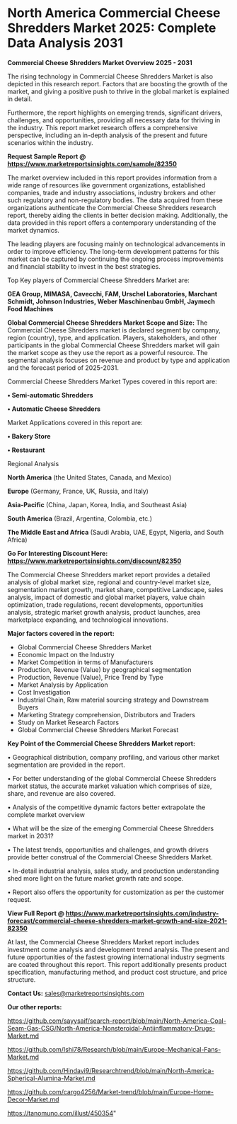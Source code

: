 # North America Commercial Cheese Shredders Market 2025: Complete Data Analysis 2031

<Strong> Commercial Cheese Shredders Market Overview 2025 - 2031</strong>

The rising technology in Commercial Cheese Shredders Market is also depicted in this research report. Factors that are boosting the growth of the market, and giving a positive push to thrive in the global market is explained in detail.

Furthermore, the report highlights on emerging trends, significant drivers, challenges, and opportunities, providing all necessary data for thriving in the industry. This report market research offers a comprehensive perspective, including an in-depth analysis of the present and future scenarios within the industry.

<strong>Request Sample Report @ <a href=https://www.marketreportsinsights.com/sample/82350>https://www.marketreportsinsights.com/sample/82350</a></strong>

The market overview included in this report provides information from a wide range of resources like government organizations, established companies, trade and industry associations, industry brokers and other such regulatory and non-regulatory bodies. The data acquired from these organizations authenticate the Commercial Cheese Shredders research report, thereby aiding the clients in better decision making. Additionally, the data provided in this report offers a contemporary understanding of the market dynamics.

The leading players are focusing mainly on technological advancements in order to improve efficiency. The long-term development patterns for this market can be captured by continuing the ongoing process improvements and financial stability to invest in the best strategies.

Top Key players of Commercial Cheese Shredders Market are:

<strong>GEA Group, MIMASA, Cavecchi, FAM, Urschel Laboratories, Marchant Schmidt, Johnson Industries, Weber Maschinenbau GmbH, Jaymech Food Machines</strong>

<strong><b>Global Commercial Cheese Shredders Market Scope and Size:</b></strong>
The Commercial Cheese Shredders market is declared segment by company, region (country), type, and application. Players, stakeholders, and other participants in the global Commercial Cheese Shredders market will gain the market scope as they use the report as a powerful resource. The segmental analysis focuses on revenue and product by type and application and the forecast period of 2025-2031.

Commercial Cheese Shredders Market Types covered in this report are:

<strong>• Semi-automatic Shredders

• Automatic Cheese Shredders</strong>

Market Applications covered in this report are:

<strong>• Bakery Store

• Restaurant</strong> 

Regional Analysis

<strong>North America</strong> (the United States, Canada, and Mexico)

<strong>Europe</strong> (Germany, France, UK, Russia, and Italy)

<strong>Asia-Pacific</strong> (China, Japan, Korea, India, and Southeast Asia)

<strong>South America</strong> (Brazil, Argentina, Colombia, etc.)

<strong>The Middle East and Africa</strong> (Saudi Arabia, UAE, Egypt, Nigeria, and South Africa)

<strong>Go For Interesting Discount Here: <a href=https://www.marketreportsinsights.com/discount/82350>https://www.marketreportsinsights.com/discount/82350</a></strong>

The Commercial Cheese Shredders market report provides a detailed analysis of global market size, regional and country-level market size, segmentation market growth, market share, competitive Landscape, sales analysis, impact of domestic and global market players, value chain optimization, trade regulations, recent developments, opportunities analysis, strategic market growth analysis, product launches, area marketplace expanding, and technological innovations.

<strong><b>Major factors covered in the report:</b></strong>
<ul>
  <li>Global Commercial Cheese Shredders Market </li>
  <li>Economic Impact on the Industry</li>
  <li>Market Competition in terms of Manufacturers</li>
  <li>Production, Revenue (Value) by geographical segmentation</li>
  <li>Production, Revenue (Value), Price Trend by Type</li>
  <li>Market Analysis by Application</li>
  <li>Cost Investigation</li>
  <li>Industrial Chain, Raw material sourcing strategy and Downstream Buyers</li>
  <li>Marketing Strategy comprehension, Distributors and Traders</li>
  <li>Study on Market Research Factors</li>
  <li>Global Commercial Cheese Shredders Market Forecast</li>
</ul>

<strong><b>Key Point of the Commercial Cheese Shredders Market report:</b></strong>

• Geographical distribution, company profiling, and various other market segmentation are provided in the report.

• For better understanding of the global Commercial Cheese Shredders market status, the accurate market valuation which comprises of size, share, and revenue are also covered.

• Analysis of the competitive dynamic factors better extrapolate the complete market overview

• What will be the size of the emerging Commercial Cheese Shredders market in 2031?

• The latest trends, opportunities and challenges, and growth drivers provide better construal of the Commercial Cheese Shredders Market.

• In-detail industrial analysis, sales study, and production understanding shed more light on the future market growth rate and scope.

• Report also offers the opportunity for customization as per the customer request.

<strong><b>View Full Report @ <a href=https://www.marketreportsinsights.com/industry-forecast/commercial-cheese-shredders-market-growth-and-size-2021-82350>https://www.marketreportsinsights.com/industry-forecast/commercial-cheese-shredders-market-growth-and-size-2021-82350</a></b></strong>


At last, the Commercial Cheese Shredders Market report includes investment come analysis and development trend analysis. The present and future opportunities of the fastest growing international industry segments are coated throughout this report. This report additionally presents product specification, manufacturing method, and product cost structure, and price structure.

<strong>Contact Us:</strong>
sales@marketreportsinsights.com

<strong>Our other reports:</strong>

<a href=https://github.com/sayysaif/search-report/blob/main/North-America-Coal-Seam-Gas-CSG/North-America-Nonsteroidal-Antiinflammatory-Drugs-Market.md>https://github.com/sayysaif/search-report/blob/main/North-America-Coal-Seam-Gas-CSG/North-America-Nonsteroidal-Antiinflammatory-Drugs-Market.md</a>

<a href=https://github.com/Ishi78/Research/blob/main/Europe-Mechanical-Fans-Market.md>https://github.com/Ishi78/Research/blob/main/Europe-Mechanical-Fans-Market.md</a>

<a href=https://github.com/Hindavi9/Researchtrend/blob/main/North-America-Spherical-Alumina-Market.md>https://github.com/Hindavi9/Researchtrend/blob/main/North-America-Spherical-Alumina-Market.md</a>

<a href=https://github.com/cargo4256/Market-trend/blob/main/Europe-Home-Decor-Market.md>https://github.com/cargo4256/Market-trend/blob/main/Europe-Home-Decor-Market.md</a>

<a href=https://tanomuno.com/illust/450354>https://tanomuno.com/illust/450354</a>"
